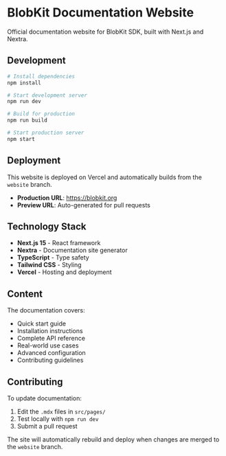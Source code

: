 # BlobKit Documentation Website

Official documentation website for BlobKit SDK, built with Next.js and Nextra.

## Development

```bash
# Install dependencies
npm install

# Start development server
npm run dev

# Build for production
npm run build

# Start production server
npm start
```

## Deployment

This website is deployed on Vercel and automatically builds from the `website` branch.

- **Production URL**: https://blobkit.org
- **Preview URL**: Auto-generated for pull requests

## Technology Stack

- **Next.js 15** - React framework
- **Nextra** - Documentation site generator
- **TypeScript** - Type safety
- **Tailwind CSS** - Styling
- **Vercel** - Hosting and deployment

## Content

The documentation covers:

- Quick start guide
- Installation instructions
- Complete API reference
- Real-world use cases
- Advanced configuration
- Contributing guidelines

## Contributing

To update documentation:

1. Edit the `.mdx` files in `src/pages/`
2. Test locally with `npm run dev`
3. Submit a pull request

The site will automatically rebuild and deploy when changes are merged to the `website` branch.
